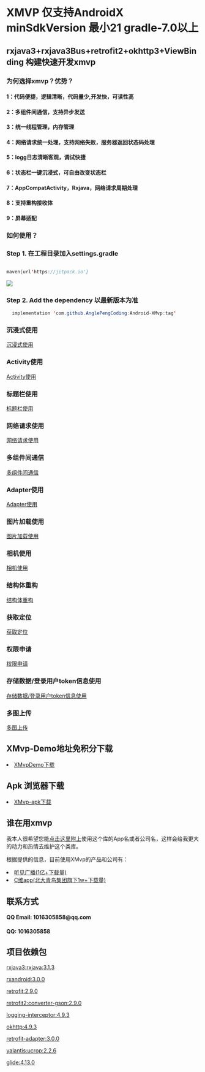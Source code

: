 # XMVP 仅支持AndroidX  minSdkVersion 最小21 gradle-7.0以上

<h2>rxjava3+rxjava3Bus+retrofit2+okhttp3+ViewBinding 构建快速开发xmvp </h2>

<h3>为何选择xmvp？优势？</h3>

<h4>  1：代码便捷，逻辑清晰，代码量少,开发快，可读性高 </h4>
<h4>  2：多组件间通信，支持异步发送 </h4>
<h4>  3：统一线程管理，内存管理 </h4>
<h4>  4：网络请求统一处理，支持网络失败，服务器返回状态码处理</h4>
<h4>  5：logg日志清晰客观，调试快捷</h4>
<h4>  6：状态栏一键沉浸式，可自由改变状态栏</h4>
<h4>  7：AppCompatActivity，Rxjava，网络请求周期处理</h4>
<h4>  8：支持重构接收体</h4>
<h4>  9：屏幕适配</h4>

<h3>如何使用？</h3>

<h3> Step 1.  在工程目录加入settings.gradle </h3>

```java

maven{url'https://jitpack.io'}

```
[![](https://jitpack.io/v/AnglePengCoding/xmvp.svg)](https://jitpack.io/#AnglePengCoding/xmvp)

<h3> Step 2. Add the dependency 以最新版本为准 </h3>

[comment]: <> ([![]&#40;https://jitpack.io/v/AnglePengCoding/xmvp.svg&#41;]&#40;https://jitpack.io/#AnglePengCoding/xmvp&#41;)


```java
  implementation 'com.github.AnglePengCoding:Android-XMvp:tag'
```
<h3> 沉浸式使用 </h3>
<p dir="auto"><a href="https://github.com/AnglePengCoding/xmvp/blob/main/readme/statusbar.md">沉浸式使用</a></p>


<h3> Activity使用 </h3>
<p dir="auto"><a href="https://github.com/AnglePengCoding/xmvp/blob/main/readme/activity.md">Activity使用</a></p>

<h3> 标题栏使用 </h3>
<p dir="auto"><a href="https://github.com/AnglePengCoding/xmvp/blob/main/readme/title.md">标题栏使用</a></p>


<h3> 网络请求使用 </h3>
<p dir="auto"><a href="https://github.com/AnglePengCoding/xmvp/blob/main/readme/net.md">网络请求使用</a></p>

<h3> 多组件间通信 </h3>
<p dir="auto"><a href="https://github.com/AnglePengCoding/xmvp/blob/main/readme/post.md">多组件间通信</a></p>

<h3> Adapter使用 </h3>
<p dir="auto"><a href="https://github.com/CymChad/BaseRecyclerViewAdapterHelper/wiki/Optimization-adapter-to-reduce-code">Adapter使用</a></p>

<h3> 图片加载使用 </h3>
<p dir="auto"><a href="https://github.com/AnglePengCoding/xmvp/blob/main/readme/pic.md">图片加载使用</a></p>

<h3> 相机使用 </h3>
<p dir="auto"><a href="https://github.com/AnglePengCoding/xmvp/blob/main/readme/camera.md">相机使用</a></p>

<h3> 结构体重构 </h3>
<p dir="auto"><a href="https://github.com/AnglePengCoding/xmvp/blob/main/readme/jgt.md">结构体重构</a></p>

<h3> 获取定位 </h3>
<p dir="auto"><a href="https://github.com/AnglePengCoding/xmvp/blob/main/readme/location.md">获取定位</a></p>

<h3> 权限申请 </h3>
<p dir="auto"><a href="https://github.com/AnglePengCoding/xmvp/blob/main/readme/qx.md">权限申请</a></p>


<h3> 存储数据/登录用户token信息使用 </h3>
<p dir="auto"><a href="https://github.com/AnglePengCoding/xmvp/blob/main/readme/store.md">存储数据/登录用户token信息使用</a></p>

<h3> 多图上传 </h3>
<p dir="auto"><a href="https://github.com/AnglePengCoding/xmvp/blob/main/readme/full.md">多图上传</a></p>


<h2> XMvp-Demo地址免积分下载 </h2>
<li><a href="https://download.csdn.net/download/LIU_HONGPENG/82202554" rel="nofollow">XMvpDemo下载</a></li>


<h2> Apk 浏览器下载 </h2>
<li><a href="http://d.maps9.com/qcb2" rel="nofollow">XMvp-apk下载</a></li>

<h2> 谁在用xmvp </h2>
<p dir="auto">我本人很希望您能<a href="https://github.com/AnglePengCoding/XMvp/issues/1">点击这里附上</a>使用这个库的App名或者公司名，这样会给我更大的动力和热情去维护这个类库。</p>

根据提供的信息，目前使用XMvp的产品和公司有：
<li><a href="http://www.seefm.cn/" rel="nofollow">听见广播(1亿+下载量)</a></li>
<li><a href="http://www.qnciv.com/?hmsr=baidusem&keyword=ciweidianjingjiaoyu&bd_vid=7861571447145260183" rel="nofollow">C维app(北大青鸟集团旗下1w+下载量)</a></li>


<h2> 联系方式</h2>
<h4> QQ Email: 1016305858@qq.com</h4>
<h4> QQ: 1016305858</h4>







<h2> 项目依赖包 </h2>

<p dir="auto"><a href="https://github.com/ReactiveX/RxJava/tree/v3.0.5">rxjava3:rxjava:3.1.3</a></p>
<p dir="auto"><a href="https://github.com/ReactiveX/RxAndroid/tree/3.0.0">rxandroid:3.0.0</a></p>
<p dir="auto"><a href="https://github.com/square/retrofit">retrofit:2.9.0</a></p>
<p dir="auto"><a href="https://github.com/square/retrofit/tree/master/retrofit-converters/gson">retrofit2:converter-gson:2.9.0</a></p>
<p dir="auto"><a href="https://github.com/square/okhttp/tree/master/okhttp-logging-interceptor">logging-interceptor:4.9.3</a></p>
<p dir="auto"><a href="https://github.com/square/okhttp">okhttp:4.9.3</a></p>
<p dir="auto"><a href="https://github.com/square/okhttp">retrofit-adapter:3.0.0</a></p>
<p dir="auto"><a href="https://github.com/Yalantis/uCrop">yalantis:ucrop:2.2.6</a></p>
<p dir="auto"><a href="https://github.com/bumptech/glide">glide:4.13.0</a></p>
